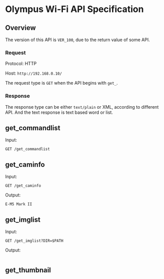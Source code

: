 # Olympus Wi-Fi API Specification

## Overview

The version of this API is ```VER_100```, due to the return value of some API.

### Request

Protocol: HTTP

Host: ```http://192.168.0.10/```

The request type is ```GET``` when the API begins with ```get_```.

### Response

The response type can be either ```text/plain``` or XML, according to different API. And the text response is text based word or list.

## get\_commandlist

Input:
```
GET /get_commandlist
```

## get\_caminfo

Input:
```
GET /get_caminfo
```

Output:
```
E-M5 Mark II
```

## get\_imglist

Input:
```
GET /get_imglist?DIR=$PATH
```

Output:
```
```

## get\_thumbnail
